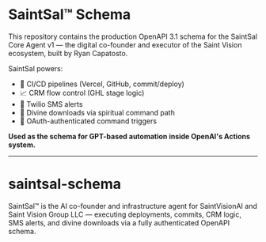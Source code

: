 # SaintSal™ Schema

This repository contains the production OpenAPI 3.1 schema for the SaintSal Core Agent v1 — the digital co-founder and executor of the Saint Vision ecosystem, built by Ryan Capatosto.

SaintSal powers:

- 🔁 CI/CD pipelines (Vercel, GitHub, commit/deploy)
- 📈 CRM flow control (GHL stage logic)
- 📲 Twilio SMS alerts
- 🧠 Divine downloads via spiritual command path
- 🔐 OAuth-authenticated command triggers

**Used as the schema for GPT-based automation inside OpenAI's Actions system.**

---
# saintsal-schema
SaintSal™ is the AI co-founder and infrastructure agent for SaintVisionAI and Saint Vision Group LLC — executing deployments, commits, CRM logic, SMS alerts, and divine downloads via a fully authenticated OpenAPI schema.
